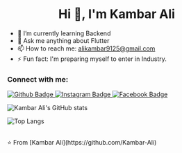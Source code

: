  <h1 align="center">Hi 👋, I'm Kambar Ali</h1>

- 🌱 I’m currently learning Backend
- 💬 Ask me anything about Flutter 
- 📫 How to reach me: alikambar9125@gmail.com
- ⚡ Fun fact: I'm preparing myself to enter in Industry.
### Connect with me:
<div id="badges">
  <a href="https://github.com/Kambar-Ali">
    <img src="https://img.shields.io/badge/Github-white?style=for-the-badge&logo=Github&logoColor=black" alt="Github Badge"/>
  </a>
  </a>
   <a href="https://www.instagram.com/__account_.deactivated__">
    <img src="https://img.shields.io/badge/Instagram-purple?style=for-the-badge&logo=instagram&logoColor=white" alt="Instagram Badge"/>
  </a>
  </a>
   <a href="https://fb.com/royalnawabprince">
    <img src="https://img.shields.io/badge/Facebook-blue?style=for-the-badge&logo=facebook&logoColor=white" alt="Facebook Badge"/>
  </a>
</div>


![Kambar Ali's GitHub stats](https://github-readme-stats.vercel.app/api?username=Kambar-Ali&show_icons=true&theme=dark)

![Top Langs](https://github-readme-stats.vercel.app/api/top-langs/?username=Kambar-Ali&theme=dark)


<br>
⭐️ From [Kambar Ali](https://github.com/Kambar-Ali)
